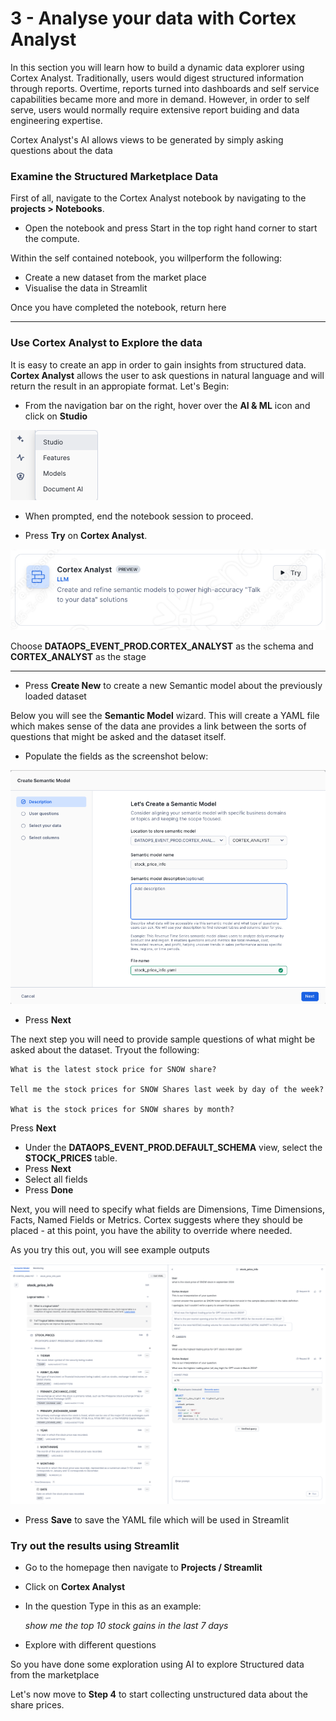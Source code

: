 # 3 - Analyse your data with Cortex Analyst
In this section you will learn how to build a dynamic data explorer using Cortex Analyst.  Traditionally, users would digest structured information through reports.  Overtime, reports turned into dashboards and self service capabilities became more and more in demand.  However, in order to self serve, users would normally require extensive report buiding and data engineering expertise. 

Cortex Analyst's AI allows views to be generated by simply asking questions about the data


### Examine the Structured Marketplace Data

First of all, navigate to the Cortex Analyst notebook by navigating to the **projects > Notebooks**.

- Open the notebook and press Start in the top right hand corner to start the compute. 

Within the self contained notebook, you willperform the following:

-   Create a new dataset from the market place
-   Visualise the data in Streamlit

Once you have completed the notebook, return here

<hr>

### Use Cortex Analyst to Explore the data
It is easy to create an app in order to gain insights from structured data.  **Cortex Analyst** allows the user to ask questions in natural language and will return the result in an appropiate format.  Let's Begin:

- From the navigation bar on the right, hover over the **AI & ML** icon and click on **Studio**

![alt text](assets/analyst/C002.png)

- When prompted, end the notebook session to proceed.

- Press **Try** on **Cortex Analyst**.

![create build](assets/analyst/C001.png)


Choose **DATAOPS_EVENT_PROD.CORTEX_ANALYST** as the schema and **CORTEX_ANALYST** as the stage

<hr>

- Press **Create New** to create a new Semantic model about the previously loaded dataset

Below you will see the **Semantic Model** wizard.  This will create a YAML file which makes sense of the data ane provides a link between the sorts of questions that might be asked and the dataset itself.  

- Populate the fields as the screenshot below:

![alt text](assets/analyst/C004.png)

- Press **Next**


The next step you will need to provide sample questions of what might be asked about the dataset.  Tryout the following:

```text
What is the latest stock price for SNOW share?

Tell me the stock prices for SNOW Shares last week by day of the week?

What is the stock prices for SNOW shares by month?

```

Press **Next**

- Under the **DATAOPS_EVENT_PROD.DEFAULT_SCHEMA** view, select the **STOCK_PRICES** table.
- Press **Next**
- Select all fields
- Press **Done**

Next, you will need to specify what fields are Dimensions, Time Dimensions, Facts, Named Fields or Metrics.  Cortex suggests where they should be placed - at this point, you have the ability to override where needed.

As you try this out, you will see example outputs

![alt text](assets/analyst/C003.png)



- Press **Save** to save the YAML file which will be used in Streamlit

### Try out the results using Streamlit

- Go to the homepage then navigate to **Projects / Streamlit**

- Click on **Cortex Analyst**

- In the question Type in this as an example:

    *show me the top 10 stock gains in the last 7 days*

- Explore with different questions

So you have done some exploration using AI to explore Structured data from the marketplace

Let's now move to **Step 4** to start collecting unstructured data about the share prices.